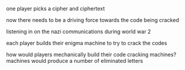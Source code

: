 one player picks a cipher and ciphertext

now there needs to be a driving force towards the code being cracked

listening in on the nazi communications during world war 2

each player builds their enigma machine to try to crack the codes

how would players mechanically build their code cracking machines?
machines would produce a number of eliminated letters
